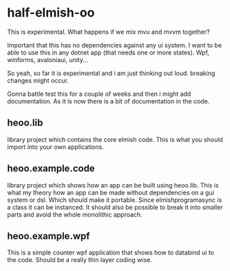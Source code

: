 # half-elmish-oo

This is experimental.
What happens if we mix mvu and mvvm together?

Important that this has no dependencies against any ui system.
I want to be able to use this in any dotnet app (that needs one or more states).
Wpf, winforms, avaloniaui, unity...

So yeah, so far it is experimental and i am just thinking out loud.
breaking changes might occur.

Gonna battle test this for a couple of weeks and then i might add documentation.
As it is now there is a bit of documentation in the code.

## heoo.lib

library project which contains the core elmish code.
This is what you should import into your own applications.

## heoo.example.code

library project which shows how an app can be built using heoo.lib.
This is what my theory how an app can be made without dependencies on a gui system
or dsl.
Which should make it portable.
Since elmishprogramasync is a class it can be instanced.
It should also be possible to break it into smaller parts and avoid the whole 
monolithic approach.

## heoo.example.wpf

This is a simple counter wpf application that shows how to databind ui to the code.
Should be a really thin layer coding wise.
